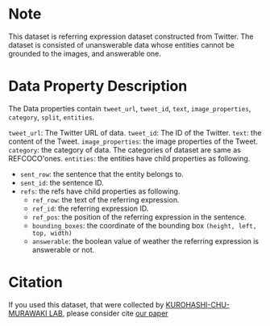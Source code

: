 # Note
This dataset is referring expression dataset constructed from Twitter. The dataset is consisted of unanswerable data whose entities cannot be grounded to the images, and answerable one.

# Data Property Description
The Data properties contain `tweet_url`, `tweet_id`, `text`, `image_properties`, `category`, `split`, `entities`.

`tweet_url`: The Twitter URL of data.
`tweet_id`:  The ID of the Twitter.
`text`: the content of the Tweet.
`image_properties`: the image properties of the Tweet.
`category`: the category of data. The categories of dataset are same as REFCOCO'ones.
`entities`: the entities have child properties as following.

* `sent_row`: the sentence that the entity belongs to.
* `sent_id`: the sentence ID.
* `refs`: the refs have child properties as following.
	- `ref_row`: the text of the referring expression.
	- `ref_id`: the referring expression ID.
	- `ref_pos`: the position of the referring expression in the sentence.
	- `bounding_boxes`: the coordinate of the bounding box `(height, left, top, width)`
	- `answerable`: the boolean value of weather the referring expression is answerable or not.

# Citation
If you used this dataset, that were collected by [KUROHASHI-CHU-MURAWAKI LAB](https://nlp.ist.i.kyoto-u.ac.jp/EN/), please consider cite [our paper](https://aclanthology.org/2022.acl-srw.22.pdf)


